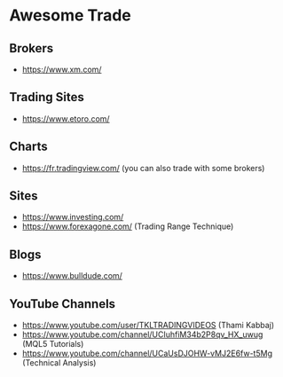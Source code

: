 # Awesome Trade

Brokers
---

- https://www.xm.com/

Trading Sites
---

- https://www.etoro.com/

Charts
---

- https://fr.tradingview.com/ (you can also trade with some brokers)

Sites
---

- https://www.investing.com/
- https://www.forexagone.com/ (Trading Range Technique)

Blogs
---

- https://www.bulldude.com/

YouTube Channels
---

- https://www.youtube.com/user/TKLTRADINGVIDEOS (Thami Kabbaj)
- https://www.youtube.com/channel/UCIuhfiM34b2P8qv_HX_uwug (MQL5 Tutorials)
- https://www.youtube.com/channel/UCaUsDJOHW-vMJ2E6fw-t5Mg (Technical Analysis)
